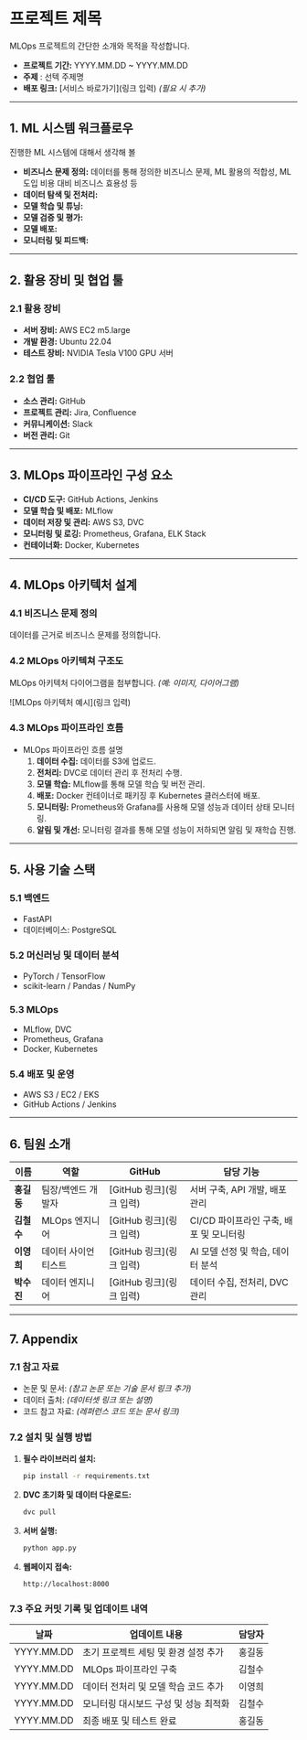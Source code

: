 # **프로젝트 제목**

MLOps 프로젝트의 간단한 소개와 목적을 작성합니다.

- **프로젝트 기간:** YYYY.MM.DD \~ YYYY.MM.DD
- **주제** : 선텍 주제명
- **배포 링크:** [서비스 바로가기]\(링크 입력) *(필요 시 추가)*

---

## **1. ML 시스템 워크플로우**

진행한 ML 시스템에 대해서 생각해 볼 

- **비즈니스 문제 정의:**
  데이터를 통해 정의한 비즈니스 문제, ML 활용의 적합성, ML 도입 비용 대비 비즈니스 효용성 등 
- **데이터 탐색 및 전처리:**
- **모델 학습 및 튜닝:**
- **모델 검증 및 평가:**
- **모델 배포:**
- **모니터링 및 피드백:**

---

## **2. 활용 장비 및 협업 툴**


### **2.1 활용 장비**

- **서버 장비:** AWS EC2 m5.large
- **개발 환경:** Ubuntu 22.04
- **테스트 장비:** NVIDIA Tesla V100 GPU 서버

### **2.2 협업 툴**

- **소스 관리:** GitHub
- **프로젝트 관리:** Jira, Confluence
- **커뮤니케이션:** Slack
- **버전 관리:** Git

---

## **3. MLOps 파이프라인 구성 요소**

- **CI/CD 도구:** GitHub Actions, Jenkins
- **모델 학습 및 배포:** MLflow
- **데이터 저장 및 관리:** AWS S3, DVC
- **모니터링 및 로깅:** Prometheus, Grafana, ELK Stack
- **컨테이너화:** Docker, Kubernetes

---

## **4. MLOps 아키텍처 설계**

### **4.1 비즈니스 문제 정의**

데이터를 근거로 비즈니스 문제를 정의합니다. 




### **4.2 MLOps 아키텍쳐 구조도**

MLOps 아키텍처 다이어그램을 첨부합니다. *(예: 이미지, 다이어그램)*

![MLOps 아키텍처 예시]\(링크 입력)

### **4.3 MLOps 파이프라인 흐름**

- MLOps 파이프라인 흐름 설명
  1. **데이터 수집:** 데이터를 S3에 업로드.
  2. **전처리:** DVC로 데이터 관리 후 전처리 수행.
  3. **모델 학습:** MLflow를 통해 모델 학습 및 버전 관리.
  4. **배포:** Docker 컨테이너로 패키징 후 Kubernetes 클러스터에 배포.
  5. **모니터링:** Prometheus와 Grafana를 사용해 모델 성능과 데이터 상태 모니터링.
  6. **알림 및 개선:** 모니터링 결과를 통해 모델 성능이 저하되면 알림 및 재학습 진행.

---

## **5. 사용 기술 스택**

### **5.1 백엔드**

- FastAPI
- 데이터베이스: PostgreSQL

### **5.2 머신러닝 및 데이터 분석**

- PyTorch / TensorFlow
- scikit-learn / Pandas / NumPy

### **5.3 MLOps**

- MLflow, DVC
- Prometheus, Grafana
- Docker, Kubernetes

### **5.4 배포 및 운영**

- AWS S3 / EC2 / EKS
- GitHub Actions / Jenkins

---

## **6. 팀원 소개**

| 이름      | 역할         | GitHub              | 담당 기능                     |
| ------- | ---------- | ------------------- | ------------------------- |
| **홍길동** | 팀장/백엔드 개발자 | [GitHub 링크]\(링크 입력) | 서버 구축, API 개발, 배포 관리      |
| **김철수** | MLOps 엔지니어 | [GitHub 링크]\(링크 입력) | CI/CD 파이프라인 구축, 배포 및 모니터링 |
| **이영희** | 데이터 사이언티스트  | [GitHub 링크]\(링크 입력) | AI 모델 선정 및 학습, 데이터 분석     |
| **박수진** | 데이터 엔지니어   | [GitHub 링크]\(링크 입력) | 데이터 수집, 전처리, DVC 관리       |

---

## **7. Appendix**

### **7.1 참고 자료**

- 논문 및 문서: *(참고 논문 또는 기술 문서 링크 추가)*
- 데이터 출처: *(데이터셋 링크 또는 설명)*
- 코드 참고 자료: *(레퍼런스 코드 또는 문서 링크)*

### **7.2 설치 및 실행 방법**

1. **필수 라이브러리 설치:**

   ```bash
   pip install -r requirements.txt
   ```

2. **DVC 초기화 및 데이터 다운로드:**

   ```bash
   dvc pull
   ```

3. **서버 실행:**

   ```bash
   python app.py
   ```

4. **웹페이지 접속:**

   ```
   http://localhost:8000
   ```

### **7.3 주요 커밋 기록 및 업데이트 내역**

| 날짜         | 업데이트 내용               | 담당자 |
| ---------- | --------------------- | --- |
| YYYY.MM.DD | 초기 프로젝트 세팅 및 환경 설정 추가 | 홍길동 |
| YYYY.MM.DD | MLOps 파이프라인 구축        | 김철수 |
| YYYY.MM.DD | 데이터 전처리 및 모델 학습 코드 추가 | 이영희 |
| YYYY.MM.DD | 모니터링 대시보드 구성 및 성능 최적화 | 김철수 |
| YYYY.MM.DD | 최종 배포 및 테스트 완료        | 홍길동 |

